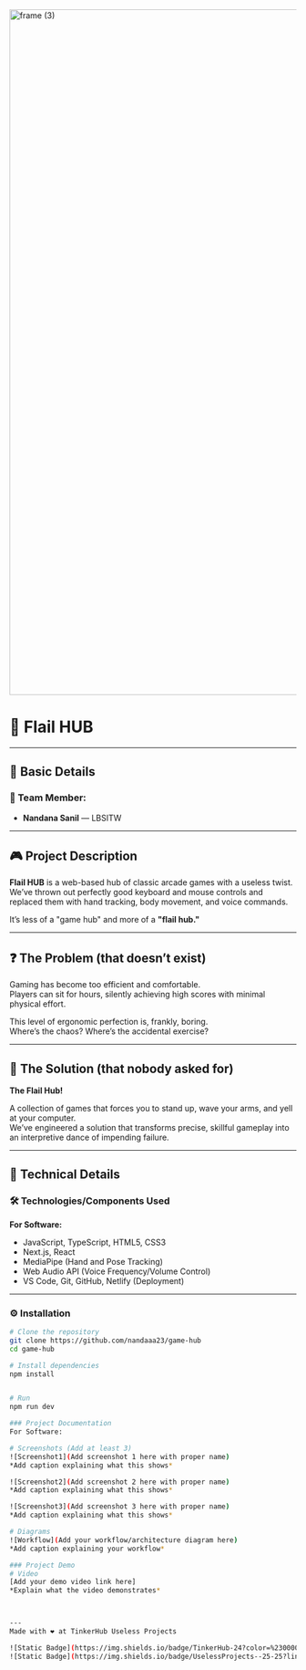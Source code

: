 <img width="3188" height="1202" alt="frame (3)" src="https://github.com/user-attachments/assets/517ad8e9-ad22-457d-9538-a9e62d137cd7" />


# 🎯 Flail HUB

---

## 🧠 Basic Details

### 👤 Team Member:
- **Nandana Sanil** — LBSITW

---

## 🎮 Project Description

**Flail HUB** is a web-based hub of classic arcade games with a useless twist.  
We’ve thrown out perfectly good keyboard and mouse controls and replaced them with hand tracking, body movement, and voice commands.  

It’s less of a "game hub" and more of a **"flail hub."**

---

## ❓ The Problem (that doesn’t exist)

Gaming has become too efficient and comfortable.  
Players can sit for hours, silently achieving high scores with minimal physical effort.

This level of ergonomic perfection is, frankly, boring.  
Where’s the chaos? Where’s the accidental exercise?

---

## 🧪 The Solution (that nobody asked for)

**The Flail Hub!**

A collection of games that forces you to stand up, wave your arms, and yell at your computer.  
We’ve engineered a solution that transforms precise, skillful gameplay into an interpretive dance of impending failure.

---

## 🧰 Technical Details

### 🛠️ Technologies/Components Used

**For Software:**
- JavaScript, TypeScript, HTML5, CSS3
- Next.js, React
- MediaPipe (Hand and Pose Tracking)
- Web Audio API (Voice Frequency/Volume Control)
- VS Code, Git, GitHub, Netlify (Deployment)

---

### ⚙️ Installation

```bash
# Clone the repository
git clone https://github.com/nandaaa23/game-hub
cd game-hub

# Install dependencies
npm install


# Run
npm run dev

### Project Documentation
For Software:

# Screenshots (Add at least 3)
![Screenshot1](Add screenshot 1 here with proper name)
*Add caption explaining what this shows*

![Screenshot2](Add screenshot 2 here with proper name)
*Add caption explaining what this shows*

![Screenshot3](Add screenshot 3 here with proper name)
*Add caption explaining what this shows*

# Diagrams
![Workflow](Add your workflow/architecture diagram here)
*Add caption explaining your workflow*

### Project Demo
# Video
[Add your demo video link here]
*Explain what the video demonstrates*



---
Made with ❤️ at TinkerHub Useless Projects 

![Static Badge](https://img.shields.io/badge/TinkerHub-24?color=%23000000&link=https%3A%2F%2Fwww.tinkerhub.org%2F)
![Static Badge](https://img.shields.io/badge/UselessProjects--25-25?link=https%3A%2F%2Fwww.tinkerhub.org%2Fevents%2FQ2Q1TQKX6Q%2FUseless%2520Projects)




